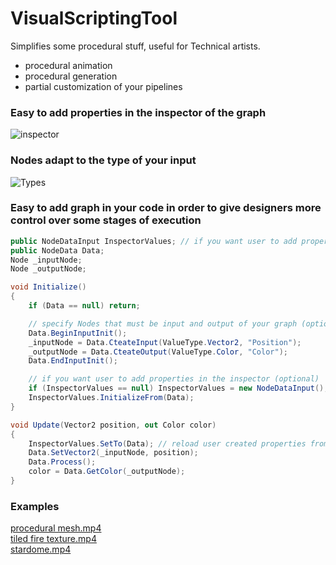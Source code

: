# VisualScriptingTool
Simplifies some procedural stuff, useful for Technical artists.
* procedural animation
* procedural generation
* partial customization of your pipelines


### Easy to add properties in the inspector of the graph

![inspector](https://media.giphy.com/media/1yTeIyYoQbX1vIvOxr/giphy.gif)


### Nodes adapt to the type of your input

![Types](https://media.giphy.com/media/1AeePGaIz4uFbfZHL5/giphy.gif)


### Easy to add graph in your code in order to give designers more control over some stages of execution

```csharp
public NodeDataInput InspectorValues; // if you want user to add properties in the inspector (optional)
public NodeData Data;
Node _inputNode;
Node _outputNode;

void Initialize()
{
    if (Data == null) return;

    // specify Nodes that must be input and output of your graph (optional)
    Data.BeginInputInit();
    _inputNode = Data.CteateInput(ValueType.Vector2, "Position");
    _outputNode = Data.CteateOutput(ValueType.Color, "Color");
    Data.EndInputInit();

    // if you want user to add properties in the inspector (optional)
    if (InspectorValues == null) InspectorValues = new NodeDataInput();
    InspectorValues.InitializeFrom(Data);
}

void Update(Vector2 position, out Color color)
{
    InspectorValues.SetTo(Data); // reload user created properties from the inspector (optional)
    Data.SetVector2(_inputNode, position);
    Data.Process();
    color = Data.GetColor(_outputNode);
}
```



### Examples
[procedural mesh.mp4](https://video.twimg.com/ext_tw_video/949941009131147264/pu/vid/490x360/JCRjIK995U2KD4ct.mp4)<br>
[tiled fire texture.mp4](https://video.twimg.com/ext_tw_video/950790167761219584/pu/vid/1128x720/jokOlldZewNjATE3.mp4)<br>
[stardome.mp4](https://video.twimg.com/ext_tw_video/951759340247150592/pu/vid/490x360/AuvcEoNDe_SUroJL.mp4)
